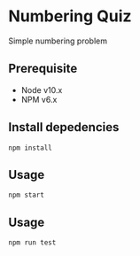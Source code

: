 # Numbering Quiz

Simple numbering problem

## Prerequisite

- Node v10.x
- NPM v6.x

## Install depedencies

```
npm install
```

## Usage

```
npm start
```

## Usage

```
npm run test
```
